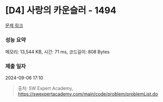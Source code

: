 # [D4] 사랑의 카운슬러 - 1494 

[문제 링크](https://swexpertacademy.com/main/code/problem/problemDetail.do?contestProbId=AV2b_WPaAEIBBASw) 

### 성능 요약

메모리: 13,544 KB, 시간: 71 ms, 코드길이: 808 Bytes

### 제출 일자

2024-09-06 17:10



> 출처: SW Expert Academy, https://swexpertacademy.com/main/code/problem/problemList.do